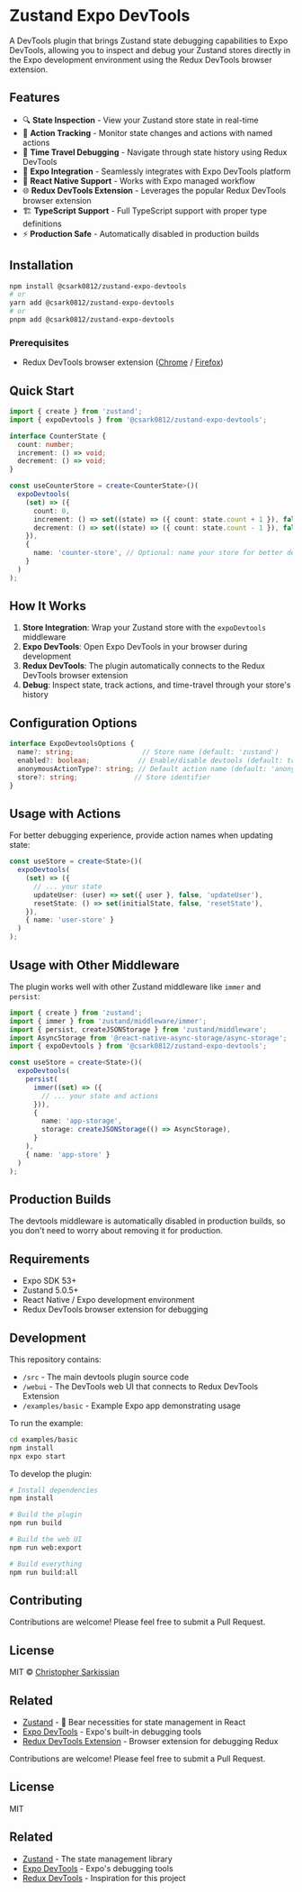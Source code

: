 # Zustand Expo DevTools

A DevTools plugin that brings Zustand state debugging capabilities to Expo DevTools, allowing you to inspect and debug your Zustand stores directly in the Expo development environment using the Redux DevTools browser extension.

## Features

- 🔍 **State Inspection** - View your Zustand store state in real-time
- 🎯 **Action Tracking** - Monitor state changes and actions with named actions
- 🔄 **Time Travel Debugging** - Navigate through state history using Redux DevTools
- 🚀 **Expo Integration** - Seamlessly integrates with Expo DevTools platform
- 📱 **React Native Support** - Works with Expo managed workflow
- 🌐 **Redux DevTools Extension** - Leverages the popular Redux DevTools browser extension
- 🏗️ **TypeScript Support** - Full TypeScript support with proper type definitions
- ⚡ **Production Safe** - Automatically disabled in production builds

## Installation

```bash
npm install @csark0812/zustand-expo-devtools
# or
yarn add @csark0812/zustand-expo-devtools
# or
pnpm add @csark0812/zustand-expo-devtools
```

### Prerequisites

- Redux DevTools browser extension ([Chrome](https://chrome.google.com/webstore/detail/redux-devtools/lmhkpmbekcpmknklioeibfkpmmfibljd) / [Firefox](https://addons.mozilla.org/en-US/firefox/addon/reduxdevtools/))

## Quick Start

```typescript
import { create } from 'zustand';
import { expoDevtools } from '@csark0812/zustand-expo-devtools';

interface CounterState {
  count: number;
  increment: () => void;
  decrement: () => void;
}

const useCounterStore = create<CounterState>()(
  expoDevtools(
    (set) => ({
      count: 0,
      increment: () => set((state) => ({ count: state.count + 1 }), false, 'increment'),
      decrement: () => set((state) => ({ count: state.count - 1 }), false, 'decrement'),
    }),
    {
      name: 'counter-store', // Optional: name your store for better debugging
    }
  )
);
```

## How It Works

1. **Store Integration**: Wrap your Zustand store with the `expoDevtools` middleware
2. **Expo DevTools**: Open Expo DevTools in your browser during development
3. **Redux DevTools**: The plugin automatically connects to the Redux DevTools browser extension
4. **Debug**: Inspect state, track actions, and time-travel through your store's history

## Configuration Options

```typescript
interface ExpoDevtoolsOptions {
  name?: string;                 // Store name (default: 'zustand')
  enabled?: boolean;            // Enable/disable devtools (default: true)
  anonymousActionType?: string; // Default action name (default: 'anonymous')
  store?: string;              // Store identifier
}
```

## Usage with Actions

For better debugging experience, provide action names when updating state:

```typescript
const useStore = create<State>()(
  expoDevtools(
    (set) => ({
      // ... your state
      updateUser: (user) => set({ user }, false, 'updateUser'),
      resetState: () => set(initialState, false, 'resetState'),
    }),
    { name: 'user-store' }
  )
);
```

## Usage with Other Middleware

The plugin works well with other Zustand middleware like `immer` and `persist`:

```typescript
import { create } from 'zustand';
import { immer } from 'zustand/middleware/immer';
import { persist, createJSONStorage } from 'zustand/middleware';
import AsyncStorage from '@react-native-async-storage/async-storage';
import { expoDevtools } from '@csark0812/zustand-expo-devtools';

const useStore = create<State>()(
  expoDevtools(
    persist(
      immer((set) => ({
        // ... your state and actions
      })),
      {
        name: 'app-storage',
        storage: createJSONStorage(() => AsyncStorage),
      }
    ),
    { name: 'app-store' }
  )
);
```

## Production Builds

The devtools middleware is automatically disabled in production builds, so you don't need to worry about removing it for production.

## Requirements

- Expo SDK 53+
- Zustand 5.0.5+
- React Native / Expo development environment
- Redux DevTools browser extension for debugging

## Development

This repository contains:
- `/src` - The main devtools plugin source code
- `/webui` - The DevTools web UI that connects to Redux DevTools Extension
- `/examples/basic` - Example Expo app demonstrating usage

To run the example:

```bash
cd examples/basic
npm install
npx expo start
```

To develop the plugin:

```bash
# Install dependencies
npm install

# Build the plugin
npm run build

# Build the web UI
npm run web:export

# Build everything
npm run build:all
```

## Contributing

Contributions are welcome! Please feel free to submit a Pull Request.

## License

MIT © [Christopher Sarkissian](https://github.com/csark0812)

## Related

- [Zustand](https://github.com/pmndrs/zustand) - 🐻 Bear necessities for state management in React
- [Expo DevTools](https://docs.expo.dev/debugging/devtools/) - Expo's built-in debugging tools
- [Redux DevTools Extension](https://github.com/reduxjs/redux-devtools) - Browser extension for debugging Redux

Contributions are welcome! Please feel free to submit a Pull Request.

## License

MIT

## Related

- [Zustand](https://github.com/pmndrs/zustand) - The state management library
- [Expo DevTools](https://docs.expo.dev/debugging/devtools/) - Expo's debugging tools
- [Redux DevTools](https://github.com/reduxjs/redux-devtools) - Inspiration for this project

